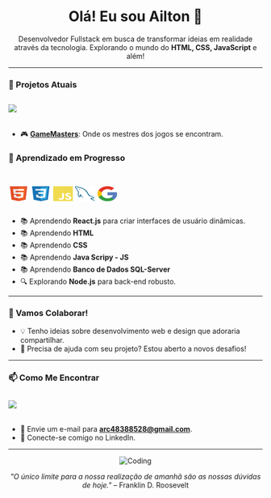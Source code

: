 <h1 align="center">Olá! Eu sou Ailton 🚀</h1>

<p align="center">
  Desenvolvedor Fullstack em busca de transformar ideias em realidade através da tecnologia. Explorando o mundo do <strong>HTML, CSS, JavaScript</strong> e além!
</p>

---

### 🔭 Projetos Atuais

##

<div>
<a href="https://www.youtube.com/channel/UC_-uuuZbY0AAt9CViNzvc-Q" target="_blank"><img src="https://img.shields.io/badge/YouTube-FF0000?style=for-the-badge&logo=youtube&logoColor=white" target="_blank"></a>
</div>   

##

- 🎮 **[GameMasters](https://github.com/ailton019/gamemasters)**: Onde os mestres dos jogos se encontram.


### 🌱 Aprendizado em Progresso

##

<div style="display: inline_block"><br>
  <img align="center" alt="HTML" height="30" width="40" src="https://raw.githubusercontent.com/devicons/devicon/master/icons/html5/html5-original.svg">
  <img align="center" alt="CSS" height="30" width="40" src="https://raw.githubusercontent.com/devicons/devicon/master/icons/css3/css3-original.svg">
  <img align="center" alt="JavaScript" height="30" width="40" src="https://raw.githubusercontent.com/devicons/devicon/master/icons/javascript/javascript-plain.svg">
  <img align="center" alt="Database" height="30" width="40" src="https://raw.githubusercontent.com/devicons/devicon/master/icons/mysql/mysql-original.svg">
  <img align="center" alt="Gmail" height="30" width="40" src="https://raw.githubusercontent.com/devicons/devicon/master/icons/google/google-original.svg">
</div>

##

- 📚 Aprendendo **React.js** para criar interfaces de usuário dinâmicas.
- 📚 Aprendendo **HTML** 
- 📚 Aprendendo **CSS**
- 📚 Aprendendo **Java Scripy - JS**
- 📚 Aprendendo **Banco de Dados SQL-Server**
- 🔍 Explorando **Node.js** para back-end robusto.

---

### 🤝 Vamos Colaborar!

- 💡 Tenho ideias sobre desenvolvimento web e design que adoraria compartilhar.
- 🤔 Precisa de ajuda com seu projeto? Estou aberto a novos desafios!

---

### 📫 Como Me Encontrar

##

<div>
<a href = "mailto:contatorafaballerini@gmail.com"><img src="https://img.shields.io/badge/-Gmail-%23333?style=for-the-badge&logo=gmail&logoColor=white" target="_blank"></a>
</div>

##
- 💌 Envie um e-mail para **arc48388528@gmail.com**.
- 💼 Conecte-se comigo no <a style="text-decoration: none;" href="https://www.linkedin.com/in/ailton019](https://www.linkedin.com/in/ailton-rocha-b32206172/">LinkedIn</a>.

---

<p align="center">
  <img src="https://github.com/ailton019/ailton019/assets/coding.gif" alt="Coding" width="250"/>
</p>

<p align="center">
  <em>"O único limite para a nossa realização de amanhã são as nossas dúvidas de hoje."</em> – Franklin D. Roosevelt
</p>
